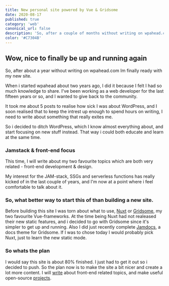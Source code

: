 ```yaml
---
title: New personal site powered by Vue & Gridsome
date: 2020-08-17
published: true
category: 'web'
canonical_url: false
description: 'So, after a couple of months without writing on wpahead.com Im finally ready with my new site.'
color: '#C7304B'
---
```


## Wow, nice to finally be up and running again

<p class="intro">So, after about a year without writing on wpahead.com Im finally ready with my new site.</p>

When i started wpahead about two years ago, I did it because I felt I had so much knowledge to share. I've been working as a web developer for the last fifteen years or so, and I wanted to give back to the community.

It took me about 5 posts to realise how sick I was about WordPress, and I soon realised that to keep the intrest up enough to spend hours on writing, I need to write about something that really exites me.

So i decided to ditch WordPress, which I know almost everything about, and start focusing on new stuff instead. That way i could both educate and learn at the same time.

### Jamstack & front-end focus

This time, I will write about my two favourite topics which are both very related - front-end development & design.

My interest for the JAM-stack, SSGs and serverless functions has really kicked of in the last couple of years, and I'm now at a point where i feel comfortable to talk about it.

### So, what better way to start this of than building a new site. 

Before building this site I was torn about what to use, [Nuxt](https://nuxtjs.org) or [Gridsome](https://gridsome.org), my two favourite Vue-frameworks. At the time being Nuxt had not realeased their new static features, and i decided to go with Gridsome since it's simpler to get up and running. Also I did just recently complete [Jamdocs](https://jamdocs.netlify.app), a docs theme for Gridsome. If I was to chose today I would probably pick Nuxt, just to learn the new static mode.

### So whats the plan

I would say this site is about 80% finished. I just had to get it out so i decided to push. So the plan now is to make the site a bit nicer and create a lot more content. I will [write](/blog) about front-end related topics, and make useful open-source [projects](/projects).
